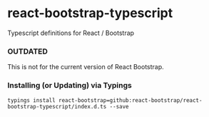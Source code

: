 # react-bootstrap-typescript
Typescript definitions for React / Bootstrap

### OUTDATED

This is not for the current version of React Bootstrap.

### Installing (or Updating) via Typings
```
typings install react-bootstrap=github:react-bootstrap/react-bootstrap-typescript/index.d.ts --save
```
